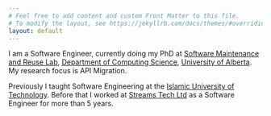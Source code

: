 ```yaml
---
# Feel free to add content and custom Front Matter to this file.
# To modify the layout, see https://jekyllrb.com/docs/themes/#overriding-theme-defaults
layout: default
---
```


I am a Software Engineer, currently doing my PhD at [Software Maintenance and Reuse Lab](https://sarahnadi.org/smr/), [Department of Computing Science](https://www.cs.ualberta.ca/), [University of Alberta](https://www.ualberta.ca/). My research focus is API Migration.

Previously I taught Software Engineering at the [Islamic University of Technology](https://www.iutoic-dhaka.edu/). Before that I worked at [Streams Tech Ltd](https://www.streamstech.com.bd/) as a Software Engineer for more than 5 years.




